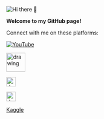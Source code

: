![Hi there 👋](https://res.cloudinary.com/importdata/image/upload/v1594310913/YT_Banner_rkjidf.png)


**Welcome to my GitHub page!**

Connect with me on these platforms:

[![YouTube](https://cdn.emojidex.com/emoji/xhdpi/YouTube.png "YouTube")](https://www.youtube.com/c/ImportData1) 

<a href="https://medium.com/@importdata"><img src="https://cdn.mos.cms.futurecdn.net/xJGh6cXvC69an86AdrLD98-970-80.jpg" alt="drawing" width="50"/>

<a href="https://twitter.com/ImportData1"><img src="https://logo-logos.com/wp-content/uploads/2016/11/Twitter_logo_blue_bird.png" alt="drawing" width="25"/>

<a href="https://www.linkedin.com/in/jaemin-lee-771705151/"><img src="https://webcomicms.net/sites/default/files/clipart/171845/linkedin-png-transparent-images-171845-4716204.png" alt="drawing" width="25"/>


[Kaggle](https://www.kaggle.com/importdata)
